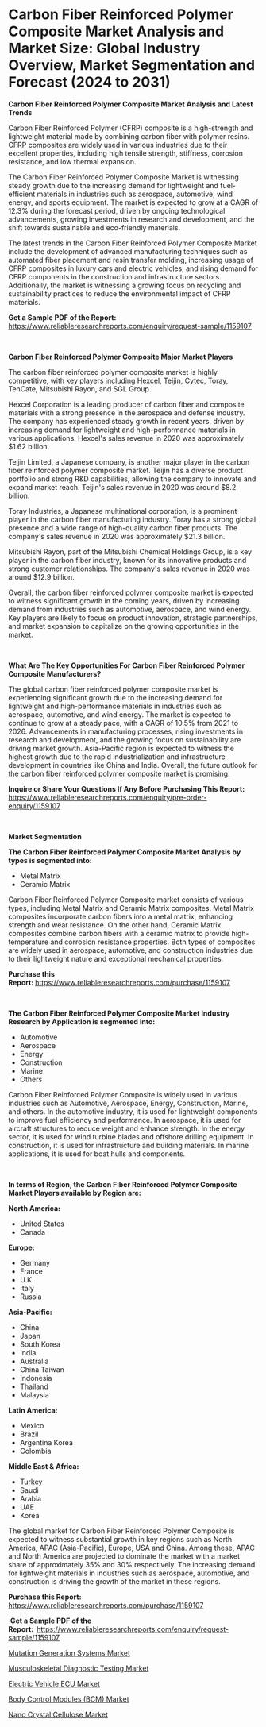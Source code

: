 <p><h1>Carbon Fiber Reinforced Polymer Composite Market Analysis and Market Size: Global Industry Overview, Market Segmentation and Forecast (2024 to 2031)</h1></p><p><strong>Carbon Fiber Reinforced Polymer Composite Market Analysis and Latest Trends</strong></p>
<p><p>Carbon Fiber Reinforced Polymer (CFRP) composite is a high-strength and lightweight material made by combining carbon fiber with polymer resins. CFRP composites are widely used in various industries due to their excellent properties, including high tensile strength, stiffness, corrosion resistance, and low thermal expansion.</p><p>The Carbon Fiber Reinforced Polymer Composite Market is witnessing steady growth due to the increasing demand for lightweight and fuel-efficient materials in industries such as aerospace, automotive, wind energy, and sports equipment. The market is expected to grow at a CAGR of 12.3% during the forecast period, driven by ongoing technological advancements, growing investments in research and development, and the shift towards sustainable and eco-friendly materials.</p><p>The latest trends in the Carbon Fiber Reinforced Polymer Composite Market include the development of advanced manufacturing techniques such as automated fiber placement and resin transfer molding, increasing usage of CFRP composites in luxury cars and electric vehicles, and rising demand for CFRP components in the construction and infrastructure sectors. Additionally, the market is witnessing a growing focus on recycling and sustainability practices to reduce the environmental impact of CFRP materials.</p></p>
<p><strong>Get a Sample PDF of the Report:&nbsp;</strong> <a href="https://www.reliableresearchreports.com/enquiry/request-sample/1159107">https://www.reliableresearchreports.com/enquiry/request-sample/1159107</a></p>
<p>&nbsp;</p>
<p><strong>Carbon Fiber Reinforced Polymer Composite Major Market Players</strong></p>
<p><p>The carbon fiber reinforced polymer composite market is highly competitive, with key players including Hexcel, Teijin, Cytec, Toray, TenCate, Mitsubishi Rayon, and SGL Group. </p><p>Hexcel Corporation is a leading producer of carbon fiber and composite materials with a strong presence in the aerospace and defense industry. The company has experienced steady growth in recent years, driven by increasing demand for lightweight and high-performance materials in various applications. Hexcel's sales revenue in 2020 was approximately $1.62 billion.</p><p>Teijin Limited, a Japanese company, is another major player in the carbon fiber reinforced polymer composite market. Teijin has a diverse product portfolio and strong R&D capabilities, allowing the company to innovate and expand market reach. Teijin's sales revenue in 2020 was around $8.2 billion.</p><p>Toray Industries, a Japanese multinational corporation, is a prominent player in the carbon fiber manufacturing industry. Toray has a strong global presence and a wide range of high-quality carbon fiber products. The company's sales revenue in 2020 was approximately $21.3 billion.</p><p>Mitsubishi Rayon, part of the Mitsubishi Chemical Holdings Group, is a key player in the carbon fiber industry, known for its innovative products and strong customer relationships. The company's sales revenue in 2020 was around $12.9 billion.</p><p>Overall, the carbon fiber reinforced polymer composite market is expected to witness significant growth in the coming years, driven by increasing demand from industries such as automotive, aerospace, and wind energy. Key players are likely to focus on product innovation, strategic partnerships, and market expansion to capitalize on the growing opportunities in the market.</p></p>
<p>&nbsp;</p>
<p><strong>What Are The Key Opportunities For Carbon Fiber Reinforced Polymer Composite Manufacturers?</strong></p>
<p><p>The global carbon fiber reinforced polymer composite market is experiencing significant growth due to the increasing demand for lightweight and high-performance materials in industries such as aerospace, automotive, and wind energy. The market is expected to continue to grow at a steady pace, with a CAGR of 10.5% from 2021 to 2026. Advancements in manufacturing processes, rising investments in research and development, and the growing focus on sustainability are driving market growth. Asia-Pacific region is expected to witness the highest growth due to the rapid industrialization and infrastructure development in countries like China and India. Overall, the future outlook for the carbon fiber reinforced polymer composite market is promising.</p></p>
<p><strong>Inquire or Share Your Questions If Any Before Purchasing This Report:</strong> <a href="https://www.reliableresearchreports.com/enquiry/pre-order-enquiry/1159107">https://www.reliableresearchreports.com/enquiry/pre-order-enquiry/1159107</a></p>
<p>&nbsp;</p>
<p><strong>Market Segmentation</strong></p>
<p><strong>The Carbon Fiber Reinforced Polymer Composite Market Analysis by types is segmented into:</strong></p>
<p><ul><li>Metal Matrix</li><li>Ceramic Matrix</li></ul></p>
<p><p>Carbon Fiber Reinforced Polymer Composite market consists of various types, including Metal Matrix and Ceramic Matrix composites. Metal Matrix composites incorporate carbon fibers into a metal matrix, enhancing strength and wear resistance. On the other hand, Ceramic Matrix composites combine carbon fibers with a ceramic matrix to provide high-temperature and corrosion resistance properties. Both types of composites are widely used in aerospace, automotive, and construction industries due to their lightweight nature and exceptional mechanical properties.</p></p>
<p><strong>Purchase this Report:&nbsp;</strong><a href="https://www.reliableresearchreports.com/purchase/1159107">https://www.reliableresearchreports.com/purchase/1159107</a></p>
<p>&nbsp;</p>
<p><strong>The Carbon Fiber Reinforced Polymer Composite Market Industry Research by Application is segmented into:</strong></p>
<p><ul><li>Automotive</li><li>Aerospace</li><li>Energy</li><li>Construction</li><li>Marine</li><li>Others</li></ul></p>
<p><p>Carbon Fiber Reinforced Polymer Composite is widely used in various industries such as Automotive, Aerospace, Energy, Construction, Marine, and others. In the automotive industry, it is used for lightweight components to improve fuel efficiency and performance. In aerospace, it is used for aircraft structures to reduce weight and enhance strength. In the energy sector, it is used for wind turbine blades and offshore drilling equipment. In construction, it is used for infrastructure and building materials. In marine applications, it is used for boat hulls and components.</p></p>
<p>&nbsp;</p>
<p><strong>In terms of Region, the Carbon Fiber Reinforced Polymer Composite Market Players available by Region are:</strong></p>
<p>
    <p> <strong> North America: </strong>
        <ul>
            <li>United States</li>
            <li>Canada</li>
        </ul>
        </p> 
    <p> <strong> Europe: </strong>
        <ul>
            <li>Germany</li>
            <li>France</li>
            <li>U.K.</li>
            <li>Italy</li>
            <li>Russia</li>
        </ul>
        </p> 
    <p> <strong> Asia-Pacific: </strong>
        <ul>
            <li>China</li>
            <li>Japan</li>
            <li>South Korea</li>
            <li>India</li>
            <li>Australia</li>
            <li>China Taiwan</li>
            <li>Indonesia</li>
            <li>Thailand</li>
            <li>Malaysia</li>
        </ul>
        </p> 
    <p> <strong> Latin America: </strong>
        <ul>
            <li>Mexico</li>
            <li>Brazil</li>
            <li>Argentina Korea</li>
            <li>Colombia</li>
        </ul>
        </p> 
    <p> <strong> Middle East & Africa: </strong>
        <ul>
            <li>Turkey</li>
            <li>Saudi</li>
            <li>Arabia</li>
            <li>UAE</li>
            <li>Korea</li>
        </ul>
    </p>
    </p>
<p><p>The global market for Carbon Fiber Reinforced Polymer Composite is expected to witness substantial growth in key regions such as North America, APAC (Asia-Pacific), Europe, USA and China. Among these, APAC and North America are projected to dominate the market with a market share of approximately 35% and 30% respectively. The increasing demand for lightweight materials in industries such as aerospace, automotive, and construction is driving the growth of the market in these regions.</p></p>
<p><strong>Purchase this Report: </strong><a href="https://www.reliableresearchreports.com/purchase/1159107">https://www.reliableresearchreports.com/purchase/1159107</a></p>
<p>&nbsp;<strong>Get a Sample PDF of the Report:&nbsp;&nbsp;</strong><a href="https://www.reliableresearchreports.com/enquiry/request-sample/1159107">https://www.reliableresearchreports.com/enquiry/request-sample/1159107</a></p>
<p><strong></strong></p>
<p><p><a href="https://github.com/ChiragRP21/Market-Research-Report-List-3/blob/main/mutation-generation-systems-market.md">Mutation Generation Systems Market</a></p><p><a href="https://github.com/Airanohannonzb68e5pb53oc1/Market-Research-Report-List-1/blob/main/musculoskeletal-diagnostic-testing-market.md">Musculoskeletal Diagnostic Testing Market</a></p><p><a href="https://issuu.com/reportprime-2/docs/electric-vehicle-ecu-market-size-2030.pptx">Electric Vehicle ECU Market</a></p><p><a href="https://issuu.com/reportprime-2/docs/body-control-modules-bcm-market-size-2030.pptx">Body Control Modules (BCM) Market</a></p><p><a href="https://github.com/maliyahmorrow6654/Market-Research-Report-List-3/blob/main/nano-crystal-cellulose-market.md">Nano Crystal Cellulose Market</a></p></p>